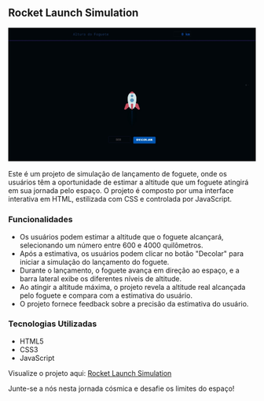 ## Rocket Launch Simulation

![Banner](./assets/banner.jpeg)

Este é um projeto de simulação de lançamento de foguete, onde os usuários têm a oportunidade de estimar a altitude que um foguete atingirá em sua jornada pelo espaço. O projeto é composto por uma interface interativa em HTML, estilizada com CSS e controlada por JavaScript.

### Funcionalidades

- Os usuários podem estimar a altitude que o foguete alcançará, selecionando um número entre 600 e 4000 quilômetros.
- Após a estimativa, os usuários podem clicar no botão "Decolar" para iniciar a simulação do lançamento do foguete.
- Durante o lançamento, o foguete avança em direção ao espaço, e a barra lateral exibe os diferentes níveis de altitude.
- Ao atingir a altitude máxima, o projeto revela a altitude real alcançada pelo foguete e compara com a estimativa do usuário.
- O projeto fornece feedback sobre a precisão da estimativa do usuário.

### Tecnologias Utilizadas

- HTML5
- CSS3
- JavaScript

Visualize o projeto aqui: [Rocket Launch Simulation](https://rocket-launch-simulation.vercel.app/)

Junte-se a nós nesta jornada cósmica e desafie os limites do espaço!
